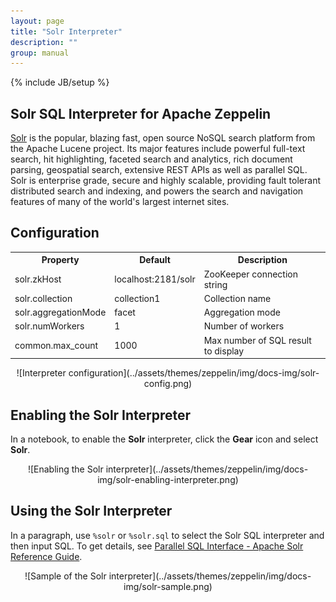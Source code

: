```yaml
---
layout: page
title: "Solr Interpreter"
description: ""
group: manual
---
```

{% include JB/setup %}

## Solr SQL Interpreter for Apache Zeppelin
[Solr](http://lucene.apache.org/solr/) is the popular, blazing fast, open source NoSQL search platform from the Apache Lucene project. Its major features include powerful full-text search, hit highlighting, faceted search and analytics, rich document parsing, geospatial search, extensive REST APIs as well as parallel SQL. Solr is enterprise grade, secure and highly scalable, providing fault tolerant distributed search and indexing, and powers the search and navigation features of many of the world's largest internet sites.

## Configuration
<table class="table-configuration">
  <tr>
    <th>Property</th>
    <th>Default</th>
    <th>Description</th>
  </tr>
  <tr>
    <td>solr.zkHost</td>
    <td>localhost:2181/solr</td>
    <td>ZooKeeper connection string</td>
  </tr>
  <tr>
    <td>solr.collection</td>
    <td>collection1</td>
    <td>Collection name</td>
  </tr>
  <tr>
    <td>solr.aggregationMode</td>
    <td>facet</td>
    <td>Aggregation mode</td>
  </tr>
  <tr>
    <td>solr.numWorkers</td>
    <td>1</td>
    <td>Number of workers</td>
  </tr>
  <tr>
    <td>common.max_count</td>
    <td>1000</td>
    <td>Max number of SQL result to display</td>
  </tr>
</table>

<center>
  ![Interpreter configuration](../assets/themes/zeppelin/img/docs-img/solr-config.png)
</center>

## Enabling the Solr Interpreter
In a notebook, to enable the **Solr** interpreter, click the **Gear** icon and select **Solr**.

<center>
  ![Enabling the Solr interpreter](../assets/themes/zeppelin/img/docs-img/solr-enabling-interpreter.png)
</center>

## Using the Solr Interpreter
In a paragraph, use `%solr` or `%solr.sql` to select the Solr SQL interpreter and then input SQL. To get details, see [Parallel SQL Interface - Apache Solr Reference Guide](https://cwiki.apache.org/confluence/display/solr/Parallel+SQL+Interface).

<center>
  ![Sample of the Solr interpreter](../assets/themes/zeppelin/img/docs-img/solr-sample.png)
</center>

